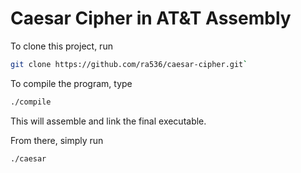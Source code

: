 # Caesar Cipher in AT&T Assembly

To clone this project, run
```bash
git clone https://github.com/ra536/caesar-cipher.git`
```

To compile the program, type 
```bash
./compile
```

This will assemble and link the final executable.

From there, simply run
```bash
./caesar
```
